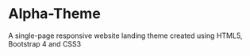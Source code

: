 # Alpha-Theme
A single-page responsive website landing theme created using HTML5, Bootstrap 4 and CSS3
